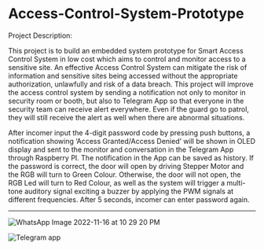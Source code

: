# Access-Control-System-Prototype

Project Description: 

This project is to build an embedded system prototype for Smart Access Control System in low cost which aims to control and 
monitor access to a sensitive site. An effective Access Control System can mitigate the risk of information 
and sensitive sites being accessed without the appropriate authorization, unlawfully and risk of a data breach. 
This project will improve the access control system by sending a notification not only to monitor in security room or booth, 
but also to Telegram App so that everyone in the security team can receive alert everywhere. Even if the guard go to patrol, 
they will still receive the alert as well when there are abnormal situations.

After incomer input the 4-digit password code by pressing push buttons, a notification showing ‘Access Granted/Access Denied’ 
will be shown in OLED display and sent to the monitor and conversation in the Telegram App through Raspberry PI. 
The notification in the App can be saved as history. If the password is correct, the door will open by driving Stepper Motor and the RGB will turn to Green Colour. 
Otherwise, the door will not open, the RGB Led will turn to Red Colour, as well as the system will trigger a multi-tone auditory signal 
exciting a buzzer by applying the PWM signals at different frequencies. After 5 seconds, incomer can enter password again.

------------------------------------------------------------------------------------------------------------------------------------------------------------------------


![WhatsApp Image 2022-11-16 at 10 29 20 PM](https://user-images.githubusercontent.com/118412269/202348065-70528f2a-9010-4974-94e4-114fcdcc5397.jpeg)


![Telegram app](https://user-images.githubusercontent.com/118412269/202347252-b5aa6995-577e-4730-bc9d-2a610292cff5.jpeg)

